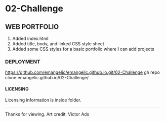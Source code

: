 # 02-Challenge

## WEB PORTFOLIO

1. Added index.html
2. Added title, body, and linked CSS style sheet
3. Added some CSS styles for a basic portfolio where I can add projects

### DEPLOYMENT
https://github.com/emangelic/emangelic.github.io.git/02-Challenge
gh repo clone emangelic.github.io/02-Challenge/


#### LICENSING

Licensing information is inside folder.

------
Thanks for viewing.
Art credit: Victor Ads